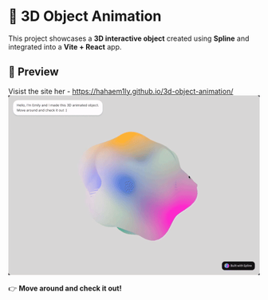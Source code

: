 # 🎨 3D Object Animation

This project showcases a **3D interactive object** created using **Spline** and integrated into a **Vite + React** app.

## 🚀 Preview

Visist the site her - https://hahaem1ly.github.io/3d-object-animation/
![Website Preview](./preview.gif)

👉 **Move around and check it out!**
